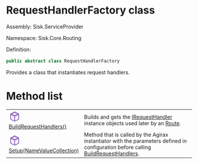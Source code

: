 <!--

Copyrights 2023 Sisk Framework - CypherPotato
Published under MIT license

!!! DO NOT EDIT THIS FILE !!!
This file was generated by a tool in the Sisk package. To edit the information in this documentation,
edit the XML documentation present in the Sisk source code.

-->

# RequestHandlerFactory class
Assembly: Sisk.ServiceProvider

Namespace: Sisk.Core.Routing

Definition:

```cs
public abstract class RequestHandlerFactory
```

Provides a class that instantiates request handlers.


# Method list

<table>
    <tbody>
<tr>
    <td style="width: 33%">
        <img class="icon" src="/assets/img/icons/method.svg">
        <a href="/spec/Sisk.Core.Routing.RequestHandlerFactory.BuildRequestHandlers().md">
            BuildRequestHandlers()
        </a>
    </td>
    <td>
        Builds and gets the <a href="/spec/Sisk.Core.Routing.IRequestHandler.md">IRequestHandler</a> instance objects used later by an <a href="/spec/Sisk.Core.Routing.Route.md">Route</a>.
    </td>
</tr>
<tr>
    <td style="width: 33%">
        <img class="icon" src="/assets/img/icons/method.svg">
        <a href="/spec/Sisk.Core.Routing.RequestHandlerFactory.Setup(NameValueCollection).md">
            Setup(NameValueCollection)
        </a>
    </td>
    <td>
        Method that is called by the Agirax instantiator with the parameters defined in configuration before calling <a href="/spec/Sisk.Core.Routing.RequestHandlerFactory.md">BuildRequestHandlers</a>.
    </td>
</tr>
    </tbody>
</table>
